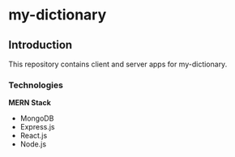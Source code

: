 # my-dictionary

## Introduction

This repository contains client and server apps for my-dictionary.

### Technologies

**MERN Stack**

-   MongoDB
-   Express.js
-   React.js
-   Node.js
